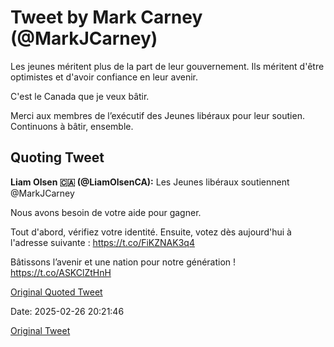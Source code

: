 # Tweet by Mark Carney (@MarkJCarney)

Les jeunes méritent plus de la part de leur gouvernement. Ils méritent d'être optimistes et d'avoir confiance en leur avenir.

C'est le Canada que je veux bâtir.

Merci aux membres de l’exécutif des Jeunes libéraux pour leur soutien. Continuons à bâtir, ensemble.

## Quoting Tweet

**Liam Olsen 🇨🇦 (@LiamOlsenCA):** Les Jeunes libéraux soutiennent @MarkJCarney 

Nous avons besoin de votre aide pour gagner.

Tout d'abord, vérifiez votre identité. Ensuite, votez dès aujourd'hui à l'adresse suivante : https://t.co/FiKZNAK3q4

Bâtissons l’avenir et une nation pour notre génération ! https://t.co/ASKClZtHnH

[Original Quoted Tweet](https://x.com/LiamOlsenCA/status/1894809539733553161)

Date: 2025-02-26 20:21:46

[Original Tweet](https://x.com/MarkJCarney/status/1894845331822534757)
